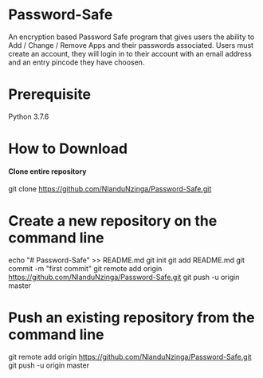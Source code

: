 # Password-Safe

An encryption based Password Safe program that gives users the ability to Add / Change / Remove Apps and their passwords associated. Users must create an account, 
they will login in to their account with an email address and an entry pincode they have choosen.

# Prerequisite

Python 3.7.6 

# How to Download 

#### Clone entire repository

  git clone https://github.com/NlanduNzinga/Password-Safe.git

# Create a new repository on the command line
  
  echo "# Password-Safe" >> README.md
  git init
  git add README.md
  git commit -m "first commit"
  git remote add origin https://github.com/NlanduNzinga/Password-Safe.git
  git push -u origin master

# Push an existing repository from the command line
  
  git remote add origin https://github.com/NlanduNzinga/Password-Safe.git
  git push -u origin master
                
